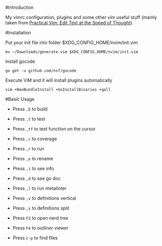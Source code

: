 #Introduction

My vimrc configuration, plugins and some other vim useful stuff (mainly taken from [Practical Vim: Edit Text at the Speed of Thought](http://pragprog.com/book/dnvim/practical-vim)).

#Installation

Put your init file into folder $XDG_CONFIG_HOME/nvim/init.vim
```
mv ~/Downloads/generate.vim $XDG_CONFIG_HOME/nvim/init.vim
```

Install gocode

```
go get -u github.com/nsf/gocode
```

Execute ViM and it will install plugins automatically
```
vim +NeoBundleInstall +GoInstallBinaries +qall
```

#Basic Usage

- Press `,b`  to build
- Press `,t`  to test
- Press `,tf` to test function on the cursor
- Press `,c`  to coverage
- Press `,r`  to run
- Press `,e`  to rename

- Press `,i`  to see info
- Press `,d`  to see go doc
- Press `,l`  to run metalinter
- Press `,v`  to definitions vertical
- Press `,s`  to definitions split

- Press `F3`  to open nerd tree
- Press `F4`  to outliner viewer

- Press `c-p` to find files
